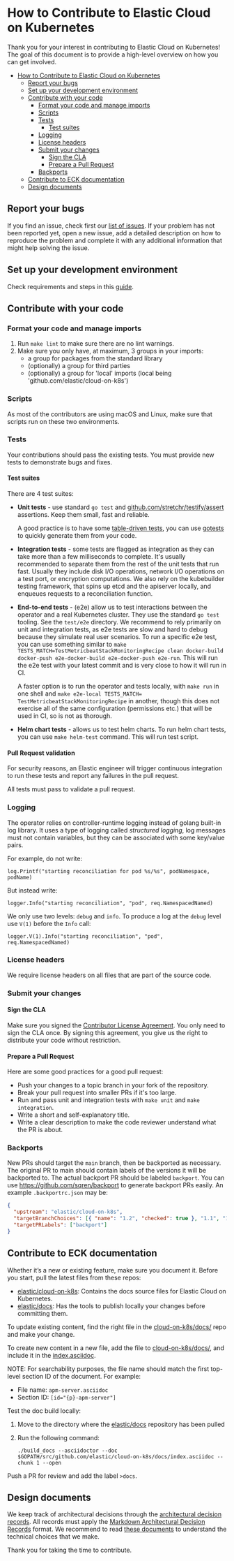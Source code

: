 # How to Contribute to Elastic Cloud on Kubernetes

Thank you for your interest in contributing to Elastic Cloud on Kubernetes!
The goal of this document is to provide a high-level overview on how you can get involved.

- [How to Contribute to Elastic Cloud on Kubernetes](#how-to-contribute-to-elastic-cloud-on-kubernetes)
  - [Report your bugs](#report-your-bugs)
  - [Set up your development environment](#set-up-your-development-environment)
  - [Contribute with your code](#contribute-with-your-code)
    - [Format your code and manage imports](#format-your-code-and-manage-imports)
    - [Scripts](#scripts)
    - [Tests](#tests)
      - [Test suites](#test-suites)
    - [Logging](#logging)
    - [License headers](#license-headers)
    - [Submit your changes](#submit-your-changes)
      - [Sign the CLA](#sign-the-cla)
      - [Prepare a Pull Request](#prepare-a-pull-request)
    - [Backports](#backports)
  - [Contribute to ECK documentation](#contribute-to-eck-documentation)
  - [Design documents](#design-documents)

## Report your bugs

If you find an issue, check first our [list of issues](https://github.com/elastic/cloud-on-k8s/issues). If your problem has not been reported yet, open a new issue, add a detailed description on how to reproduce the problem and complete it with any additional information that might help solving the issue.

## Set up your development environment

Check requirements and steps in this [guide](dev-setup.md).

## Contribute with your code

### Format your code and manage imports

1. Run `make lint` to make sure there are no lint warnings.
2. Make sure you only have, at maximum, 3 groups in your imports:
   - a group for packages from the standard library
   - (optionally) a group for third parties
   - (optionally) a group for 'local' imports (local being 'github.com/elastic/cloud-on-k8s')

### Scripts

As most of the contributors are using macOS and Linux, make sure that scripts run on these two environments.

### Tests

Your contributions should pass the existing tests. You must provide new tests to demonstrate bugs and fixes.

#### Test suites

There are 4 test suites:

- **Unit tests** - use standard `go test` and [github.com/stretchr/testify/assert](https://github.com/stretchr/testify) assertions. Keep them small, fast and reliable.

  A good practice is to have some [table-driven tests](https://github.com/golang/go/wiki/TableDrivenTests), you can use [gotests](https://github.com/cweill/gotests) to quickly generate them from your code.

- **Integration tests** - some tests are flagged as integration as they can take more than a few milliseconds to complete. It's usually recommended to separate them from the rest of the unit tests that run fast. Usually they include disk I/O operations, network I/O operations on a test port, or encryption computations. We also rely on the kubebuilder testing framework, that spins up etcd and the apiserver locally, and enqueues requests to a reconciliation function.

- **End-to-end tests** - (e2e) allow us to test interactions between the operator and a real Kubernetes cluster.
  They use the standard `go test` tooling. See the `test/e2e` directory. We recommend to rely primarily on unit and integration tests, as e2e tests are slow and hard to debug because they simulate real user scenarios. To run a specific e2e test, you can use something similar to `make TESTS_MATCH=TestMetricbeatStackMonitoringRecipe clean docker-build docker-push e2e-docker-build e2e-docker-push e2e-run`. This will run the e2e test with your latest commit and is very close to how it will run in CI.

  A faster option is to run the operator and tests locally, with `make run` in one shell and `make e2e-local TESTS_MATCH= TestMetricbeatStackMonitoringRecipe` in another, though this does not exercise all of the same configuration (permissions etc.) that will be used in CI, so is not as thorough.

- **Helm chart tests** - allows us to test helm charts. To run helm chart tests, you can use `make helm-test` command. This will run test script.

#### Pull Request validation

For security reasons, an Elastic engineer will trigger continuous integration to run these tests and report any failures in the pull request.

All tests must pass to validate a pull request.

### Logging

The operator relies on controller-runtime logging instead of golang built-in log library. It uses a type of logging called _structured logging_, log messages must not contain variables, but they can be associated with some key/value pairs.

For example, do not write:

```golang
log.Printf("starting reconciliation for pod %s/%s", podNamespace, podName)
```

But instead write:

```golang
logger.Info("starting reconciliation", "pod", req.NamespacedNamed)
```

We only use two levels: `debug` and `info`. To produce a log at the `debug` level use `V(1)` before the `Info` call:

```golang
logger.V(1).Info("starting reconciliation", "pod", req.NamespacedNamed)
```

### License headers

We require license headers on all files that are part of the source code.

### Submit your changes

#### Sign the CLA

Make sure you signed the [Contributor License Agreement](https://www.elastic.co/fr/contributor-agreement/). You only need to sign the CLA once. By signing this agreement, you give us the right to distribute your code without restriction.

#### Prepare a Pull Request

Here are some good practices for a good pull request:

- Push your changes to a topic branch in your fork of the repository.
- Break your pull request into smaller PRs if it's too large.
- Run and pass unit and integration tests with `make unit` and `make integration`.
- Write a short and self-explanatory title.
- Write a clear description to make the code reviewer understand what the PR is about.

### Backports

New PRs should target the `main` branch, then be backported as necessary. The original PR to main should contain labels of the versions it will be backported to. The actual backport PR should be labeled `backport`. You can use https://github.com/sqren/backport to generate backport PRs easily. An example `.backportrc.json` may be:

```json
{
  "upstream": "elastic/cloud-on-k8s",
  "targetBranchChoices": [{ "name": "1.2", "checked": true }, "1.1", "1.0"],
  "targetPRLabels": ["backport"]
}
```

## Contribute to ECK documentation

Whether it’s a new or existing feature, make sure you document it.
Before you start, pull the latest files from these repos:

- [elastic/cloud-on-k8s](https://github.com/elastic/cloud-on-k8s): Contains the docs source files for Elastic Cloud on Kubernetes.
- [elastic/docs](https://github.com/elastic/docs): Has the tools to publish locally your changes before committing them.

To update existing content, find the right file in the [cloud-on-k8s/docs/](https://github.com/elastic/cloud-on-k8s/tree/main/docs) repo and make your change.

To create new content in a new file, add the file to [cloud-on-k8s/docs/](https://github.com/elastic/cloud-on-k8s/tree/main/docs), and include it in the [index.asciidoc](https://github.com/elastic/cloud-on-k8s/blob/main/docs/index.asciidoc).

NOTE: For searchability purposes, the file name should match the first top-level section ID of the document. For example:

- File name: `apm-server.asciidoc`
- Section ID: `[id="{p}-apm-server"]`

Test the doc build locally:

1. Move to the directory where the [elastic/docs](https://github.com/elastic/docs) repository has been pulled
1. Run the following command:

   `./build_docs --asciidoctor --doc $GOPATH/src/github.com/elastic/cloud-on-k8s/docs/index.asciidoc --chunk 1 --open`

Push a PR for review and add the label `>docs`.

## Design documents

We keep track of architectural decisions through the [architectural decision records](https://adr.github.io/). All records must apply the [Markdown Architectural Decision Records](https://adr.github.io/madr/) format. We recommend to read [these documents](https://github.com/elastic/cloud-on-k8s/tree/main/docs/design) to understand the technical choices that we make.

Thank you for taking the time to contribute.
